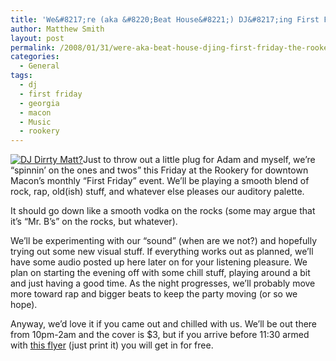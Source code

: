 ```yaml
---
title: 'We&#8217;re (aka &#8220;Beat House&#8221;) DJ&#8217;ing First Friday @ the Rookery!'
author: Matthew Smith
layout: post
permalink: /2008/01/31/were-aka-beat-house-djing-first-friday-the-rookery
categories:
  - General
tags:
  - dj
  - first friday
  - georgia
  - macon
  - Music
  - rookery
---
```

<a href="http://digivation.net/wp-content/uploads/2007/09/n44300338_9366.jpg" rel="lightbox" title="DJ Dirrty Matt?"><img class="left" src="http://digivation.net/wp-content/uploads/2007/09/n44300338_9366.thumbnail.jpg" alt="DJ Dirrty Matt?" /></a>Just to throw out a little plug for Adam and myself, we&#8217;re &#8220;spinnin&#8217; on the ones and twos&#8221; this Friday at the Rookery for downtown Macon&#8217;s monthly &#8220;First Friday&#8221; event. We&#8217;ll be playing a smooth blend of rock, rap, old(ish) stuff, and whatever else pleases our auditory palette.

It should go down like a smooth vodka on the rocks (some may argue that it&#8217;s &#8220;Mr. B&#8217;s&#8221; on the rocks, but whatever).

We&#8217;ll be experimenting with our &#8220;sound&#8221; (when are we not?) and hopefully trying out some new visual stuff. If everything works out as planned, we&#8217;ll have some audio posted up here later on for your listening pleasure. We plan on starting the evening off with some chill stuff, playing around a bit and just having a good time. As the night progresses, we&#8217;ll probably move more toward rap and bigger beats to keep the party moving (or so we hope).

Anyway, we&#8217;d love it if you came out and chilled with us. We&#8217;ll be out there from 10pm-2am and the cover is $3, but if you arrive before 11:30 armed with [this flyer][1] (just print it) you will get in for free.

 [1]: /downloads/documents/firstfriday.jpg